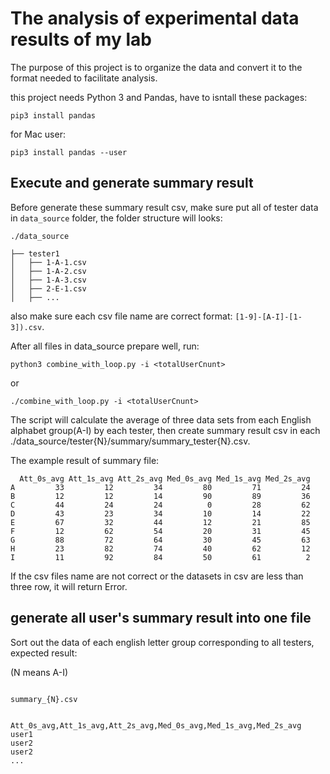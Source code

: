 # The analysis of experimental data results of my lab

The purpose of this project is to organize the data and convert it to the format needed to facilitate analysis.

this project needs Python 3 and Pandas, have to isntall these packages:

```
pip3 install pandas

```

for Mac user:

```
pip3 install pandas --user 
```

## Execute and generate summary result

Before generate these summary result csv, make sure put all of tester data in `data_source` folder, the folder structure will looks:

```
./data_source

├── tester1
│   ├── 1-A-1.csv
│   ├── 1-A-2.csv
│   ├── 1-A-3.csv
│   ├── 2-E-1.csv
│   ├── ...
```

also make sure each csv file name are correct format: `[1-9]-[A-I]-[1-3]).csv`.

After all files in data_source prepare well, run:

```
python3 combine_with_loop.py -i <totalUserCnunt>
```

or

```
./combine_with_loop.py -i <totalUserCnunt>
```

The script will calculate the average of three data sets from each English alphabet group(A-I) by each tester, then create summary result csv in each ./data_source/tester{N}/summary/summary_tester{N}.csv.

The example result of summary file:

```
  Att_0s_avg Att_1s_avg Att_2s_avg Med_0s_avg Med_1s_avg Med_2s_avg
A         33         12         34         80         71         24
B         12         12         14         90         89         36
C         44         24         24          0         28         62
D         43         23         34         10         14         22
E         67         32         44         12         21         85
F         12         62         54         20         31         45
G         88         72         64         30         45         63
H         23         82         74         40         62         12
I         11         92         84         50         61          2
```

If the csv files name are not correct or the datasets in csv are less than three row, it will return Error.


## generate all user's summary result into one file

Sort out the data of each english letter group corresponding to all testers, expected result: 


(N means A-I)

```

summary_{N}.csv

        Att_0s_avg,Att_1s_avg,Att_2s_avg,Med_0s_avg,Med_1s_avg,Med_2s_avg
user1
user2
user2
...
```

